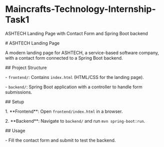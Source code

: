 # Maincrafts-Technology-Internship-Task1

ASHTECH Landing Page with Contact Form and Spring Boot backend



\# ASHTECH Landing Page



A modern landing page for ASHTECH, a service-based software company, with a contact form connected to a Spring Boot backend.



\## Project Structure

\- `frontend/`: Contains `index.html` (HTML/CSS for the landing page).

\- `backend/`: Spring Boot application with a controller to handle form submissions.



\## Setup

1\. \*\*Frontend\*\*: Open `frontend/index.html` in a browser.

2\. \*\*Backend\*\*: Navigate to `backend/` and run `mvn spring-boot:run`.



\## Usage

\- Fill the contact form and submit to test the backend.

